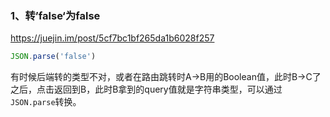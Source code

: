 ### 1、转’false‘为false
https://juejin.im/post/5cf7bc1bf265da1b6028f257
```js
JSON.parse('false')
```
有时候后端转的类型不对，或者在路由跳转时A->B用的Boolean值，此时B->C了之后，点击返回到B，此时B拿到的query值就是字符串类型，可以通过`JSON.parse`转换。
